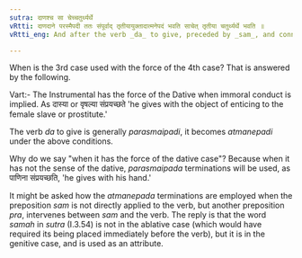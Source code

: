 ```yaml
---
sutra: दाणश्च सा चेच्चतुर्थ्यर्थे
vRtti: दाणदाने परस्मैपदी ततः संपूर्वाद् तृतीयायुक्तादात्मनेपदं भवति साचेत् तृतीया चतुर्थ्यर्थे भवति ॥
vRtti_eng: And after the verb _da_ to give, preceded by _sam_, and connected with a noun in the Instrumental case, the _Atmanepada_ is employed, provided this Instrumental case have the sense of the Dative case.

---
```

When is the 3rd case used with the force of the 4th case? That is answered by the following.

Vart:- The Instrumental has the force of the Dative when immoral conduct is implied. As दास्या or वृषल्या संप्रयच्छते 'he gives with the object of enticing to the female slave or prostitute.'

The verb _da_ to give is generally _parasmaipadi_, it becomes _atmanepadi_ under the above conditions.

Why do we say "when it has the force of the dative case"? Because when it has not the sense of the dative, _parasmaipada_ terminations will be used, as पाणिना संप्रयच्छति, 'he gives with his hand.'

It might be asked how the _atmanepada_ terminations are employed when the preposition _sam_ is not directly applied to the verb, but another preposition _pra_, intervenes between _sam_ and the verb. The reply is that the word _samah_ in _sutra_ (I.3.54) is not in the ablative case (which would have required its being placed immediately before the verb), but it is in the genitive case, and is used as an attribute.
